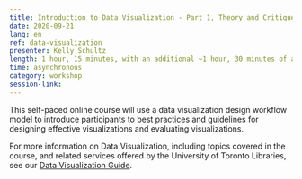 ```yaml
---
title: Introduction to Data Visualization - Part 1, Theory and Critique
date: 2020-09-21
lang: en
ref: data-visualization
presenter: Kelly Schultz
length: 1 hour, 15 minutes, with an additional ~1 hour, 30 minutes of activities.
time: asynchronous
category: workshop
session-link:
---
```

This self-paced online course will use a data visualization design workflow model to introduce participants to best practices and guidelines for designing effective visualizations and evaluating visualizations.

For more information on Data Visualization, including topics covered in the course, and related services offered by the University of Toronto Libraries, see our [Data Visualization Guide](https://mdl.library.utoronto.ca/dataviz/getting-started).
